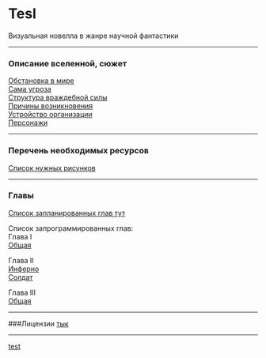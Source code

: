 # Tesl
Визуальная новелла в жанре научной фантастики
***
### Описание вселенной, сюжет

[Обстановка в мире](Обстановка%20в%20мире.md)  
[Сама угроза](Сама%20угроза.md)   
[Структура враждебной силы](Структура%20враждебной%20силы.md)  
[Причины возникновения](Причины%20возникновения.md)   
[Устройство организации](Устройство%20организации.md)   
[Персонажи](Персонажи.md)

***
### Перечень необходимых ресурсов

[Список нужных рисунков](Список%20нужных%20рисунков.md)

***
### Главы
[Список запланированных глав тут](Оглавление.md)   

Список запрограммированных глав:   
Глава I   
[Общая](Code/game/ch1.rpy)

Глава II   
[Инферно](Code/game/ch2inferno.rpy)   
[Солдат](Code/game/ch2soldier.rpy)  

Глава III  
[Общая](Code/game/ch3.rpy)

***
###Лицензии
[тык](Лицензии.md)

***
[test](http://pomis.github.io/Tesl/)

